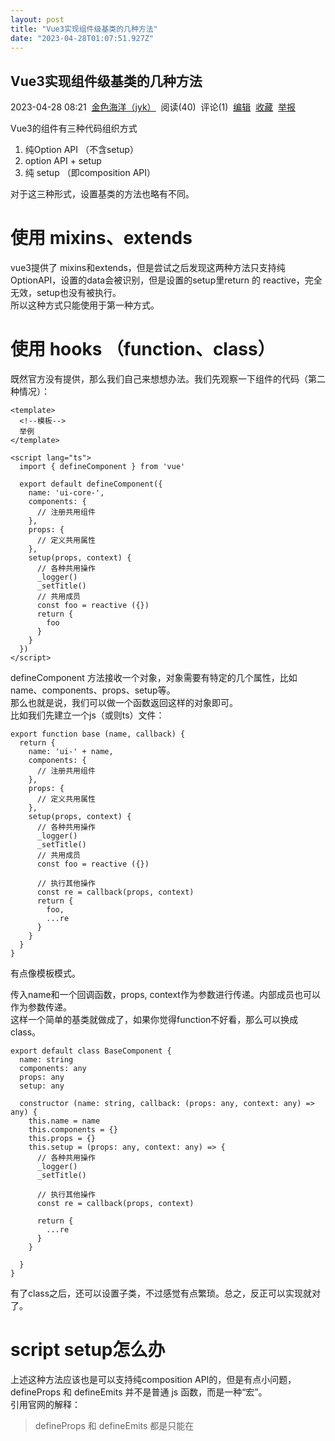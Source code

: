 ```yaml
---
layout: post
title: "Vue3实现组件级基类的几种方法"
date: "2023-04-28T01:07:51.927Z"
---
```

Vue3实现组件级基类的几种方法
----------------

2023-04-28 08:21  [金色海洋（jyk）](https://www.cnblogs.com/jyk/)  阅读(40)  评论(1)  [编辑](https://i.cnblogs.com/EditPosts.aspx?postid=17360859)  [收藏](javascript:void(0))  [举报](javascript:void(0))

Vue3的组件有三种代码组织方式

1.  纯Option API （不含setup）
2.  option API + setup
3.  纯 setup （即composition API）

对于这三种形式，设置基类的方法也略有不同。

使用 mixins、extends
=================

vue3提供了 mixins和extends，但是尝试之后发现这两种方法只支持纯OptionAPI，设置的data会被识别，但是设置的setup里return 的 reactive，完全无效，setup也没有被执行。  
所以这种方式只能使用于第一种方式。

使用 hooks （function、class）
=========================

既然官方没有提供，那么我们自己来想想办法。我们先观察一下组件的代码（第二种情况）：

    <template>
      <!--模板-->
      举例
    </template>
    
    <script lang="ts">
      import { defineComponent } from 'vue'
    
      export default defineComponent({
        name: 'ui-core-',
        components: {
          // 注册共用组件
        },
        props: {
          // 定义共用属性
        },
        setup(props, context) {
          // 各种共用操作
          _logger()
          _setTitle()
          // 共用成员
          const foo = reactive ({})
          return {
            foo
          }
        }
      })
    </script>
    

defineComponent 方法接收一个对象，对象需要有特定的几个属性，比如name、components、props、setup等。  
那么也就是说，我们可以做一个函数返回这样的对象即可。  
比如我们先建立一个js（或则ts）文件：

    export function base (name, callback) {
      return {
        name: 'ui-' + name,
        components: {
          // 注册共用组件
        },
        props: {
          // 定义共用属性
        },
        setup(props, context) {
          // 各种共用操作
          _logger()
          _setTitle()
          // 共用成员
          const foo = reactive ({})
    
          // 执行其他操作
          const re = callback(props, context)
          return {
            foo,
            ...re
          }
        }
      }
    }
    

有点像模板模式。

传入name和一个回调函数，props, context作为参数进行传递。内部成员也可以作为参数传递。  
这样一个简单的基类就做成了，如果你觉得function不好看，那么可以换成class。

    export default class BaseComponent {
      name: string
      components: any
      props: any
      setup: any
    
      constructor (name: string, callback: (props: any, context: any) => any) {
        this.name = name
        this.components = {}
        this.props = {}
        this.setup = (props: any, context: any) => {
          // 各种共用操作
          _logger()
          _setTitle()
    
          // 执行其他操作
          const re = callback(props, context)
    
          return {
            ...re
          }
        }
        
      }
    }
    

有了class之后，还可以设置子类，不过感觉有点繁琐。总之，反正可以实现就对了。

script setup怎么办
===============

上述这种方法应该也是可以支持纯composition API的，但是有点小问题，defineProps 和 defineEmits 并不是普通 js 函数，而是一种“宏”。  
引用官网的解释：

> defineProps 和 defineEmits 都是只能在 <script setup> 中使用的编译器宏。他们不需要导入，且会随着 <script setup> 的处理过程一同被编译掉。  
> 也就是说 defineXXX系列 只有在 <script setup> 标签内部才会被识别，如果在单独的js文件里面，不会被识别。

这就导致 defineProps 和 defineEmits 无法做成基类的形式。  
如果需要的基类不涉及 defineProps 和 defineEmits 的话，那么还是可以在单独的js文件里面定义一个function或者class的，（即做一个综合的hooks）。

如果涉及 defineProps 和 defineEmits，那么，我也没想出来办法。（只能第二种方式）